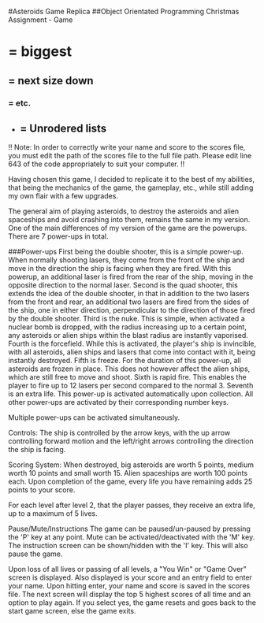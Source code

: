 #Asteroids Game Replica
##Object Orientated Programming Christmas Assignment - Game

# = biggest
## = next size down
### = etc.
-	= Unrodered lists
	-
!! Note: In order to correctly write your name and score to the scores file, you must edit the path of the scores file to the full file path.
Please edit line 643 of the code appropriately to suit your computer. !!


Having chosen this game, I decided to replicate it to the best of my abilities, that being the mechanics of the game, the gameplay, etc., while still adding my own flair with a few upgrades.


The general aim of playing asteroids, to destroy the asteroids and alien spaceships and avoid crashing into them, remains the same in my version.
One of the main differences of my version of the game are the powerups. There are 7 power-ups in total.

###Power-ups
First being the double shooter, this is a simple power-up. When normally shooting lasers, they come from the front of the ship and move in the direction the ship is facing when they are fired. With this powerup, an additional laser is fired from the rear of the ship, moving in the opposite direction to the normal laser.
Second is the quad shooter, this extends the idea of the double shooter, in that in addition to the two lasers from the front and rear, an additional two lasers are fired from the sides of the ship, one in either direction, perpendicular to the direction of those fired by the double shooter.
Third is the nuke. This is simple, when activated a nuclear bomb is dropped, with the radius increasing up to a certain point, any asteroids or alien ships within the blast radius are instantly vaporised.
Fourth is the forcefield. While this is activated, the player's ship is invincible, with all asteroids, alien ships and lasers that come into contact with it, being instantly destroyed.
Fifth is freeze. For the duration of this power-up, all asteroids are frozen in place. This does not however affect the alien ships, which are still free to move and shoot.
Sixth is rapid fire. This enables the player to fire up to 12 lasers per second compared to the normal 3.
Seventh is an extra life. This power-up is activated automatically upon collection.
All other power-ups are activated by their corresponding number keys.

Multiple power-ups can be activated simultaneously.

Controls:
The ship is controlled by the arrow keys, with the up arrow controlling forward motion and the left/right arrows controlling the direction the ship is facing.

Scoring System:
When destroyed, big asteroids are worth 5 points, medium worth 10 points and small worth 15.  Alien spaceships are worth 100 points each.
Upon completion of the game, every life you have remaining adds 25 points to your score.


For each level after level 2, that the player passes, they receive an extra life, up to a maximum of 5 lives.

Pause/Mute/Instructions
The game can be paused/un-paused by pressing the 'P' key at any point.
Mute can be activated/deactivated with the 'M' key.
The instruction screen can be shown/hidden with the 'I' key. This will also pause the game.

Upon loss of all lives or passing of all levels, a "You Win" or "Game Over" screen is displayed.
Also displayed is your score and an entry field to enter your name. Upon hitting enter, your name and score is saved in the scores file.
The next screen will display the top 5 highest scores of all time and an option to play again. If you select yes, the game resets and goes back to the start game screen, else the game exits.